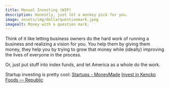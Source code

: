 ```yaml
---
title: Manual Investing (WIP)
description: Honestly, just let a monkey pick for you.
image: assets/img/dollarquestionmark.jpeg
imagealt: Money with a question mark.
---
```


Think of it like letting business owners do the hard work of running a business and realizing a vision for you. You help them by giving them money, they help you by trying to grow that money while (ideally) improving the lives of everyone in the process.

Or, just put stuff into index funds, and let America as a whole do the work.

Startup investing is pretty cool:
[Startups - MoneyMade](https://moneymade.io/asset/startups)
[Invest in Kencko Foods — Republic](https://republic.com/kencko-foods?utm_source=kencko-foods&utm_medium=website&utm_campaign=issuer_ref)
